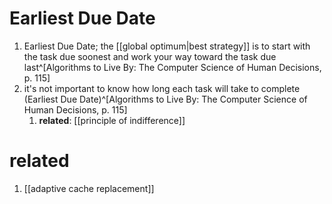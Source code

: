 # Earliest Due Date
1. Earliest Due Date; the [[global optimum|best strategy]] is to start with the task due soonest and work your way toward the task due last^[Algorithms to Live By: The Computer Science of Human Decisions, p. 115]
2. it's not important to know how long each task will take to complete (Earliest Due Date)^[Algorithms to Live By: The Computer Science of Human Decisions, p. 115]
	1. **related**: [[principle of indifference]]

# related
1. [[adaptive cache replacement]]
